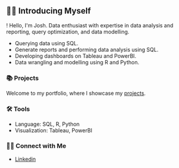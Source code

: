 ## 🙋‍♂️ Introducing Myself 
!
Hello, I'm Josh. Data enthusiast with expertise in data analysis and reporting, query optimization,  and data modelling. 

- Querying data using SQL.
- Generate reports and performing data analysis using SQL.
- Developing dashboards on Tableau and PowerBI.
- Data wrangling and modelling using R and Python.

### 📚 Projects

Welcome to my portfolio, where I showcase my [projects](https://github.com/katiehuangx/Portfolio-Guide/blob/main/README.md).

### 🛠️ Tools

- Language: SQL, R, Python
- Visualization: Tableau, PowerBI

### 👋🏻 Connect with Me

- [Linkedin](https://www.linkedin.com/in/josh-loh-458049219/)
